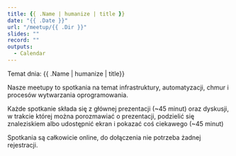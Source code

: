 ```yaml
---
title: {{ .Name | humanize | title }}
date: "{{ .Date }}"
url: "/meetup/{{ .Dir }}"
slides: ""
record: ""
outputs:
  - Calendar
---
```

Temat dnia: {{ .Name | humanize | title}}

Nasze meetupy to spotkania na temat infrastruktury, automatyzacji, chmur i procesów wytwarzania oprogramowania.

Każde spotkanie składa się z głównej prezentacji (~45 minut) oraz dyskusji, w trakcie której można porozmawiać o prezentacji, podzielić się znaleziskiem albo udostępnić ekran i pokazać coś ciekawego (~45 minut)

Spotkania są całkowicie online, do dołączenia nie potrzeba żadnej rejestracji.
